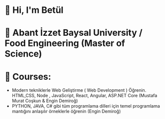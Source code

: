 # 👋 Hi, I'm Betül 
# 🔭 Abant İzzet Baysal University / Food Engineering (Master of Science)


# 🌱 Courses:
 - Modern tekniklerle Web Geliştirme ( Web Development ) Öğrenin. HTML,CSS, Node , JavaScript, React, Angular, ASP.NET Core (Mustafa Murat Coşkun & Engin Demiroğ)
 - PYTHON, JAVA, C# gibi tüm programlama dilleri için temel programlama mantığını anlaşılır örneklerle öğrenin (Engin Demiroğ)

<!--
**betulctatar/betulctatar** is a ✨ _special_ ✨ repository because its `README.md` (this file) appears on your GitHub profile.

Here are some ideas to get you started:

- 🔭 I’m currently working on ...
- 🌱 I’m currently learning ...
- 👯 I’m looking to collaborate on ...
- 🤔 I’m looking for help with ...
- 💬 Ask me about ...
- 📫 How to reach me: ...
- 😄 Pronouns: ...
- ⚡ Fun fact: ...
-->
